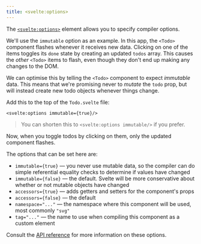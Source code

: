 ```yaml
---
title: <svelte:options>
---
```


The [`<svelte:options>`]($docs#template-syntax-svelte-options) element allows you to specify compiler options.

We'll use the `immutable` option as an example. In this app, the `<Todo>` component flashes whenever it receives new data. Clicking on one of the items toggles its `done` state by creating an updated `todos` array. This causes the _other_ `<Todo>` items to flash, even though they don't end up making any changes to the DOM.

We can optimise this by telling the `<Todo>` component to expect _immutable_ data. This means that we're promising never to _mutate_ the `todo` prop, but will instead create new todo objects whenever things change.

Add this to the top of the `Todo.svelte` file:

```svelte
<svelte:options immutable={true}/>
```

> You can shorten this to `<svelte:options immutable/>` if you prefer.

Now, when you toggle todos by clicking on them, only the updated component flashes.

The options that can be set here are:

- `immutable={true}` — you never use mutable data, so the compiler can do simple referential equality checks to determine if values have changed
- `immutable={false}` — the default. Svelte will be more conservative about whether or not mutable objects have changed
- `accessors={true}` — adds getters and setters for the component's props
- `accessors={false}` — the default
- `namespace="..."` — the namespace where this component will be used, most commonly `"svg"`
- `tag="..."` — the name to use when compiling this component as a custom element

Consult the [API reference](https://svelte.dev/docs) for more information on these options.
